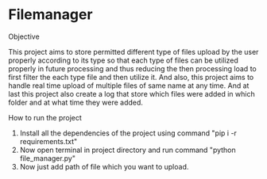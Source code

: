 # Filemanager

Objective

This project aims to store permitted different type of files upload by the user properly according to its type so that each type of files can be utilized properly in future processing and thus reducing the then processing load to first filter the each type file and then utilize it. And also, this project aims to handle real time upload of multiple files of same name at any time. And at last this project also create a log that store which files were added in which folder and at what time they were added.

How to run the project

1. Install all the dependencies of the project using command
   "pip i -r requirements.txt"
2. Now open terminal in project directory and run command
   "python file_manager.py"
3. Now just add path of file which you want to upload.
